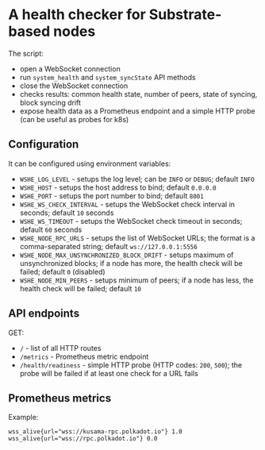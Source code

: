 # A health checker for Substrate-based nodes

The script:
* open a WebSocket connection 
* run `system_health` and `system_syncState` API methods
* close the WebSocket connection
* checks results: common health state, number of peers, state of syncing, block syncing drift
* expose health data as a Prometheus endpoint and a simple HTTP probe (can be useful as probes for k8s)

## Configuration
It can be configured using environment variables:
* `WSHE_LOG_LEVEL` - setups the log level; can be `INFO` or `DEBUG`; default `INFO`
* `WSHE_HOST` - setups the host address to bind; default `0.0.0.0`
* `WSHE_PORT` - setups the port number to bind; default `8001`
* `WSHE_WS_CHECK_INTERVAL` - setups the WebSocket check interval in seconds; default `10` seconds
* `WSHE_WS_TIMEOUT` - setups the WebSocket check timeout in seconds; default `60` seconds
* `WSHE_NODE_RPC_URLS` - setups the list of WebSocket URLs; the format is a comma-separated string;
  default `ws://127.0.0.1:5556`
* `WSHE_NODE_MAX_UNSYNCHRONIZED_BLOCK_DRIFT` - setups maximum of unsynchronized blocks; if a node has
  more, the health check will be failed; default `0` (disabled)
* `WSHE_NODE_MIN_PEERS` - setups minimum of peers; if a node has
  less, the health check will be failed; default `10`

## API endpoints
GET:
* `/` - list of all HTTP routes
* `/metrics` - Prometheus metric endpoint
* `/health/readiness` - simple HTTP probe (HTTP codes: `200`, `500`); 
  the probe will be failed if at least one check for a URL fails

## Prometheus metrics
Example:
```
wss_alive{url="wss://kusama-rpc.polkadot.io"} 1.0
wss_alive{url="wss://rpc.polkadot.io"} 0.0
```